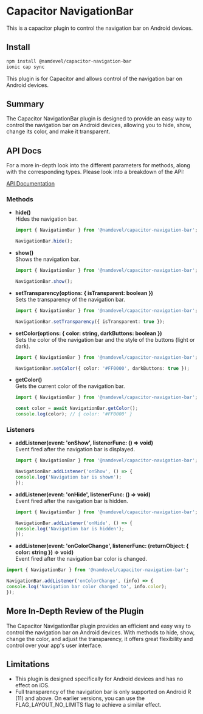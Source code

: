 
# Capacitor NavigationBar
This is a capacitor plugin to control the navigation bar on Android devices.
## Install

```bash
npm install @namdevel/capacitor-navigation-bar
ionic cap sync
```


This plugin is for Capacitor and allows control of the navigation bar on Android devices.

## Summary

The Capacitor NavigationBar plugin is designed to provide an easy way to control the navigation bar on Android devices, allowing you to hide, show, change its color, and make it transparent.

## API Docs
For a more in-depth look into the different parameters for methods, along with the corresponding types. Please look into a breakdown of the API:

[API Documentation](api-docs.md)

### Methods

- **hide()**  
  Hides the navigation bar.

  ```typescript
  import { NavigationBar } from '@namdevel/capacitor-navigation-bar';

  NavigationBar.hide();
  ```

- **show()**  
  Shows the navigation bar.

  ```typescript
  import { NavigationBar } from '@namdevel/capacitor-navigation-bar';

  NavigationBar.show();
  ```

- **setTransparency(options: { isTransparent: boolean })**  
  Sets the transparency of the navigation bar.

  ```typescript
  import { NavigationBar } from '@namdevel/capacitor-navigation-bar';

  NavigationBar.setTransparency({ isTransparent: true });
  ```

- **setColor(options: { color: string, darkButtons: boolean })**  
  Sets the color of the navigation bar and the style of the buttons (light or dark).

  ```typescript
  import { NavigationBar } from '@namdevel/capacitor-navigation-bar';

  NavigationBar.setColor({ color: '#FF0000', darkButtons: true });
  ```

- **getColor()**  
  Gets the current color of the navigation bar.

  ```typescript
  import { NavigationBar } from '@namdevel/capacitor-navigation-bar';

  const color = await NavigationBar.getColor();
  console.log(color); // { color: '#FF0000' }
  ```

### Listeners

- **addListener(event: 'onShow', listenerFunc: () => void)**  
  Event fired after the navigation bar is displayed.

  ```typescript
  import { NavigationBar } from '@namdevel/capacitor-navigation-bar';

  NavigationBar.addListener('onShow', () => {
  console.log('Navigation bar is shown');
  });
  ```

- **addListener(event: 'onHide', listenerFunc: () => void)**  
  Event fired after the navigation bar is hidden.

  ```typescript
  import { NavigationBar } from '@namdevel/capacitor-navigation-bar';

  NavigationBar.addListener('onHide', () => {
  console.log('Navigation bar is hidden');
  });
  ```

- **addListener(event: 'onColorChange', listenerFunc: (returnObject: { color: string }) => void)**  
Event fired after the navigation bar color is changed.

```typescript
import { NavigationBar } from '@namdevel/capacitor-navigation-bar';

NavigationBar.addListener('onColorChange', (info) => {
console.log('Navigation bar color changed to', info.color);
});
```

## More In-Depth Review of the Plugin

The Capacitor NavigationBar plugin provides an efficient and easy way to control the navigation bar on Android devices. With methods to hide, show, change the color, and adjust the transparency, it offers great flexibility and control over your app's user interface.

## Limitations

- This plugin is designed specifically for Android devices and has no effect on iOS.
- Full transparency of the navigation bar is only supported on Android R (11) and above. On earlier versions, you can use the FLAG_LAYOUT_NO_LIMITS flag to achieve a similar effect.
